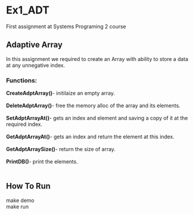 # Ex1_ADT
First assignment at Systems Programing 2 course

## Adaptive Array
In this assignment we required to create an Array with ability to store a data at any unnegative index.

### Functions:
‫‪**CreateAdptArray‬‬()**- initilaize an empty array.<br /><br />
‫‪**DeleteAdptArray‬‬()**- free the memory alloc of the array and its elements.<br /><br />
‫‪**SetAdptArrayAt‬‬()**- gets an index and element and saving a copy of it at the required index.<br /><br />
‫‪**GetAdptArrayAt‬‬()**- gets an index and return the element at this index.<br /><br />
‫‪**GetAdptArraySize‬‬()**- return the size of array.<br /><br />
‫‪**PrintDB‬‬()**- print the elements.<br /><br />


## How To Run
make demo<br />
make run
